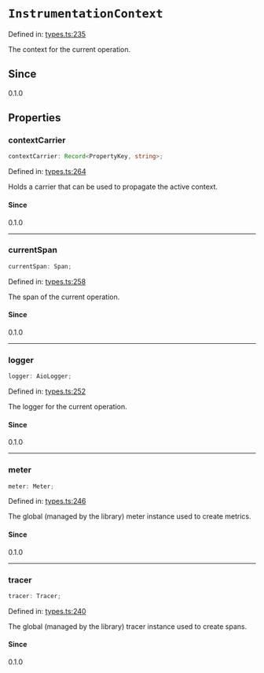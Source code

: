 # `InstrumentationContext`

Defined in: [types.ts:235](https://github.com/adobe/aio-lib-telemetry/blob/311fa6dfe22958d569615a6746bf4a3a8211a5c3/source/types.ts#L235)

The context for the current operation.

## Since

0.1.0

## Properties

### contextCarrier

```ts
contextCarrier: Record<PropertyKey, string>;
```

Defined in: [types.ts:264](https://github.com/adobe/aio-lib-telemetry/blob/311fa6dfe22958d569615a6746bf4a3a8211a5c3/source/types.ts#L264)

Holds a carrier that can be used to propagate the active context.

#### Since

0.1.0

---

### currentSpan

```ts
currentSpan: Span;
```

Defined in: [types.ts:258](https://github.com/adobe/aio-lib-telemetry/blob/311fa6dfe22958d569615a6746bf4a3a8211a5c3/source/types.ts#L258)

The span of the current operation.

#### Since

0.1.0

---

### logger

```ts
logger: AioLogger;
```

Defined in: [types.ts:252](https://github.com/adobe/aio-lib-telemetry/blob/311fa6dfe22958d569615a6746bf4a3a8211a5c3/source/types.ts#L252)

The logger for the current operation.

#### Since

0.1.0

---

### meter

```ts
meter: Meter;
```

Defined in: [types.ts:246](https://github.com/adobe/aio-lib-telemetry/blob/311fa6dfe22958d569615a6746bf4a3a8211a5c3/source/types.ts#L246)

The global (managed by the library) meter instance used to create metrics.

#### Since

0.1.0

---

### tracer

```ts
tracer: Tracer;
```

Defined in: [types.ts:240](https://github.com/adobe/aio-lib-telemetry/blob/311fa6dfe22958d569615a6746bf4a3a8211a5c3/source/types.ts#L240)

The global (managed by the library) tracer instance used to create spans.

#### Since

0.1.0
